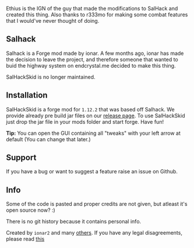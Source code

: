Ethius is the IGN of the guy that made the modifications to SalHack and created this thing. Also thanks to r333mo for making some combat features that I would've never thought of doing.


## Salhack
Salhack is a Forge mod made by ionar. A few months ago, ionar has made the decision to leave the project, and therefore someone that wanted to buid the highway system on endcrystal.me decided to make this thing.

SalHackSkid is no longer maintained.
 
## Installation
SalHackSkid is a forge mod for `1.12.2` that was based off Salhack. We provide already pre build jar files on our [release page](https://github.com/pleasegivesource/SalHackSkid/releases). To use SalHackSkid just drop the jar file in your mods folder and start forge. Have fun!

**Tip:** You can open the GUI containing all "tweaks" with your left arrow at default (You can change that later.)

## Support

If you have a bug or want to suggest a feature raise an issue on Github.

## Info

Some of the code is pasted and proper credits are not given, but atleast it's open source now? :)

There is no git history because it contains personal info.

Created by `ionar2` and many [others](https://github.com/ionar2/salhack/graphs/contributors). If you have any legal disagreements, please read [this](https://help.github.com/en/github/site-policy/guide-to-submitting-a-dmca-takedown-notice)

